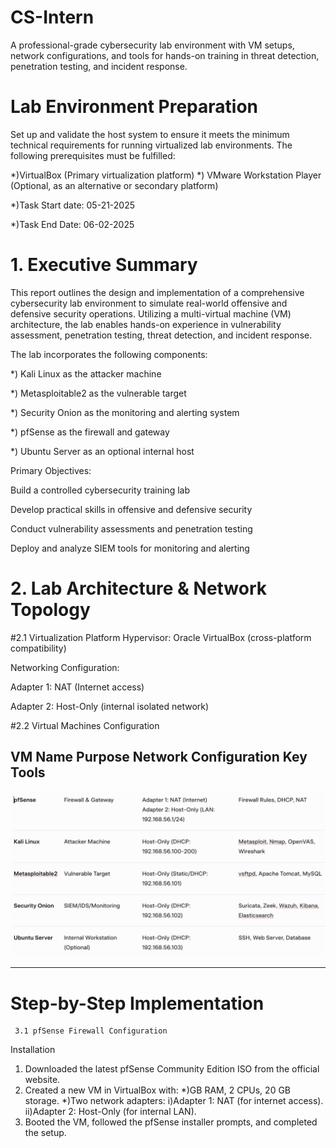 # CS-Intern
A professional-grade cybersecurity lab environment with VM setups, network configurations, and tools for hands-on training in threat detection, penetration testing, and incident response.

# Lab Environment Preparation
 Set up and validate the host system to ensure it meets the minimum technical requirements for running virtualized lab environments. The following prerequisites must be fulfilled:
 
*)VirtualBox (Primary virtualization platform)
*) VMware Workstation Player (Optional, as an alternative or secondary platform)

*)Task Start date: 05-21-2025

*)Task End Date: 06-02-2025

# 1. Executive Summary
This report outlines the design and implementation of a comprehensive cybersecurity lab environment to simulate real-world offensive and defensive security operations. Utilizing a multi-virtual machine (VM) architecture, the lab enables hands-on experience in vulnerability assessment, penetration testing, threat detection, and incident response.

The lab incorporates the following components:

*) Kali Linux as the attacker machine

*) Metasploitable2 as the vulnerable target

*) Security Onion as the monitoring and alerting system

*) pfSense as the firewall and gateway

*) Ubuntu Server as an optional internal host

 Primary Objectives:

Build a controlled cybersecurity training lab

Develop practical skills in offensive and defensive security

Conduct vulnerability assessments and penetration testing

Deploy and analyze SIEM tools for monitoring and alerting

# 2. Lab Architecture & Network Topology

#2.1 Virtualization Platform
Hypervisor: Oracle VirtualBox (cross-platform compatibility)

Networking Configuration:

Adapter 1: NAT (Internet access)

Adapter 2: Host-Only (internal isolated network)

#2.2 Virtual Machines Configuration

VM Name       Purpose        Network Configuration        Key Tools
------------------------------------------------------------------- 
   ![alt text](image-1.png)  

   -----------------------------------------------------------------

   #  Step-by-Step Implementation
     3.1 pfSense Firewall Configuration 
     
  Installation
1. Downloaded the latest pfSense Community Edition ISO from the official website.
2. Created a new VM in VirtualBox with:
 *)GB RAM, 2 CPUs, 20 GB storage.
 *)Two network adapters:
     i)Adapter 1: NAT (for internet access).
     ii)Adapter 2: Host-Only (for internal LAN).
3. Booted the VM, followed the pfSense installer prompts, and completed the setup.   